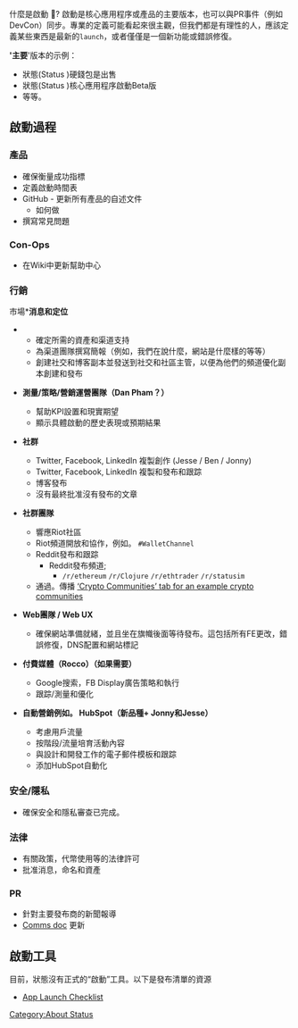什麼是啟動 🚀?
啟動是核心應用程序或產品的主要版本，也可以與PR事件（例如DevCon）同步。專業的定義可能看起來很主觀，但我們都是有理性的人，應該定義某些東西是最新的`launch`，或者僅僅是一個新功能或錯誤修復。

**'主要**'版本的示例：

  - 狀態(Status )硬錢包是出售
  - 狀態(Status )核心應用程序啟動Beta版
  - 等等。

## 啟動過程

### 產品

  - 確保衡量成功指標
  - 定義啟動時間表
  - GitHub - 更新所有產品的自述文件
      - 如何做
  - 撰寫常見問題

### Con-Ops

  - 在Wiki中更新幫助中心

### 行銷

市場\***消息和定位**

  -   - 確定所需的資產和渠道支持
      - 為渠道團隊撰寫簡報（例如，我們在說什麼，網站是什麼樣的等等）
      - 創建社交和博客副本並發送到社交和社區主管，以便為他們的頻道優化副本創建和發布

  - **測量/策略/營銷運營團隊（Dan Pham？）**

      - 幫助KPI設置和現實期望
      - 顯示具體啟動的歷史表現或預期結果

  - **社群**

      - Twitter, Facebook, LinkedIn 複製創作 (Jesse / Ben / Jonny)
      - Twitter, Facebook, LinkedIn 複製和發布和跟踪
      - 博客發布
      - 沒有最終批准沒有發布的文章

  - **社群團隊**

      - 響應Riot社區
      - Riot頻道開放和協作，例如。 `#WalletChannel`
      - Reddit發布和跟踪
          - Reddit發布頻道;
              - `/r/ethereum` `/r/Clojure` `/r/ethtrader` `/r/statusim`
      - 通過。傳播 [‘Crypto Communities’ tab for an example crypto
        communities](https://docs.google.com/a/status.im/spreadsheets/d/1b4NRVQjpufihuM8eAxekTk210Y_jpHIrAP2mKZr8CdM/edit?usp=sharing)

  - **Web團隊 / Web UX**

      - 確保網站準備就緒，並且坐在旗幟後面等待發布。這包括所有FE更改，錯誤修復，DNS配置和網站標記

  - **付費媒體（Rocco）（如果需要）**

      - Google搜索，FB Display廣告策略和執行
      - 跟踪/測量和優化

  - **自動營銷例如。 HubSpot（新品種+ Jonny和Jesse）**

      - 考慮用戶流量
      - 按階段/流量培育活動內容
      - 與設計和開發工作的電子郵件模板和跟踪
      - 添加HubSpot自動化

### 安全/隱私

  - 確保安全和隱私審查已完成。

### 法律

  - 有關政策，代幣使用等的法律許可
  - 批准消息，命名和資產

### PR

  - 針對主要發布商的新聞報導
  - [Comms
    doc](https://docs.google.com/a/status.im/document/d/1gpzk5B8gI2hD0lg8qnWetIftNpMOZMVdcwLr5hw0wbQ/edit?usp=drive_web)
    更新

## 啟動工具

目前，狀態沒有正式的“啟動”工具。以下是發布清單的資源

  - [App Launch
    Checklist](https://branch.io/resources/app-launch-checklist/)

[Category:About Status](Category:About_Status "wikilink")